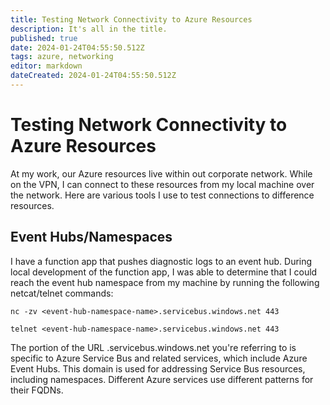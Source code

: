 ```yaml
---
title: Testing Network Connectivity to Azure Resources
description: It's all in the title.
published: true
date: 2024-01-24T04:55:50.512Z
tags: azure, networking
editor: markdown
dateCreated: 2024-01-24T04:55:50.512Z
---
```


# Testing Network Connectivity to Azure Resources

At my work, our Azure resources live within out corporate network. While on the VPN, I can connect to these resources from my local machine over the network. Here are various tools I use to test connections to difference resources.

## Event Hubs/Namespaces

I have a function app that pushes diagnostic logs to an event hub. During local development of the function app, I was able to determine that I could reach the event hub namespace from my machine by running the following netcat/telnet commands:

```
nc -zv <event-hub-namespace-name>.servicebus.windows.net 443

telnet <event-hub-namespace-name>.servicebus.windows.net 443
```

The portion of the URL .servicebus.windows.net you're referring to is specific to Azure Service Bus and related services, which include Azure Event Hubs. This domain is used for addressing Service Bus resources, including namespaces. Different Azure services use different patterns for their FQDNs. 

